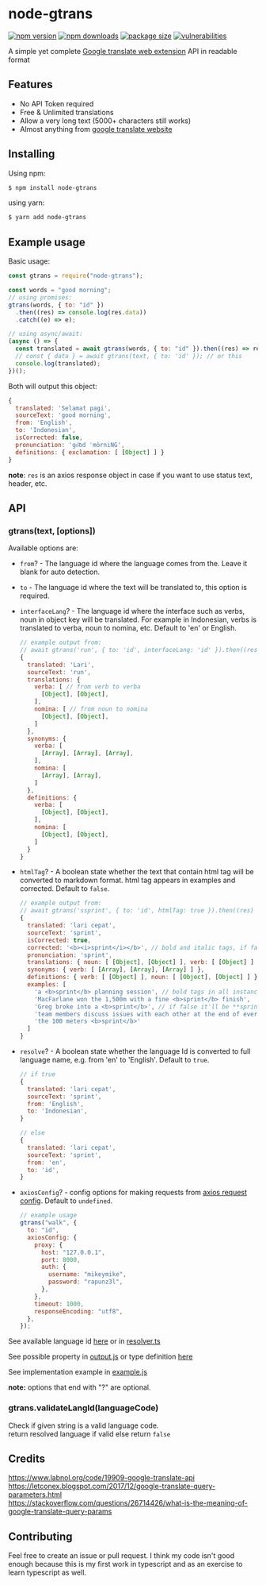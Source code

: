 # node-gtrans

[![npm version](https://img.shields.io/npm/v/node-gtrans)](https://www.npmjs.org/package/node-gtrans)
[![npm downloads](https://img.shields.io/npm/dt/node-gtrans)](https://npm-stat.com/charts.html?package=node-gtrans)
[![package size](https://img.shields.io/bundlephobia/min/node-gtrans)](https://bundlephobia.com/result?p=node-gtrans)
[![vulnerabilities](https://img.shields.io/snyk/vulnerabilities/npm/node-gtrans)](https://snyk.io/test/npm/node-gtrans)

A simple yet complete [Google translate web extension](https://chrome.google.com/webstore/detail/google-translate/aapbdbdomjkkjkaonfhkkikfgjllcleb) API in readable format

## Features

- No API Token required
- Free & Unlimited translations
- Allow a very long text (5000+ characters still works)
- Almost anything from [google translate website](https://translate.google.com/?sl=en&tl=id&text=run&op=translate)

## Installing

Using npm:

```bash
$ npm install node-gtrans
```

using yarn:

```bash
$ yarn add node-gtrans
```

## Example usage

Basic usage:

```js
const gtrans = require("node-gtrans");

const words = "good morning";
// using promises:
gtrans(words, { to: "id" })
  .then((res) => console.log(res.data))
  .catch((e) => e);

// using async/await:
(async () => {
  const translated = await gtrans(words, { to: "id" }).then((res) => res.data);
  // const { data } = await gtrans(text, { to: 'id' }); // or this
  console.log(translated);
})();
```

Both will output this object:

```js
{
  translated: 'Selamat pagi',
  sourceText: 'good morning',
  from: 'English',
  to: 'Indonesian',
  isCorrected: false,
  pronunciation: 'ɡo͝od ˈmôrniNG',
  definitions: { exclamation: [ [Object] ] }
}
```

**note**: `res` is an axios response object in case if you want to use status text, header, etc.

## API

### gtrans(text, [options])

Available options are:

- `from`? - The language id where the language comes from the. Leave it blank for auto detection.
- `to` - The language id where the text will be translated to, this option is required.
- `interfaceLang`? - The language id where the interface such as verbs, noun in object key will be translated. For example
  in Indonesian, verbs is translated to verba, noun to nomina, etc. Default to 'en' or English.

  ```js
  // example output from:
  // await gtrans('run', { to: 'id', interfaceLang: 'id' }).then((res) => res.data);
  {
    translated: 'Lari',
    sourceText: 'run',
    translations: {
      verba: [ // from verb to verba
        [Object], [Object],
      ],
      nomina: [ // from noun to nomina
        [Object], [Object],
      ]
    },
    synonyms: {
      verba: [
        [Array], [Array], [Array],
      ],
      nomina: [
        [Array], [Array],
      ]
    },
    definitions: {
      verba: [
        [Object], [Object],
      ],
      nomina: [
        [Object], [Object],
      ]
    }
  }
  ```

- `htmlTag`? - A boolean state whether the text that contain html tag will be converted to markdown format.
  html tag appears in examples and corrected. Default to `false`.

  ```js
  // example output from:
  // await gtrans('ssprint', { to: 'id', htmlTag: true }).then((res) => res.data);
  {
    translated: 'lari cepat',
    sourceText: 'sprint',
    isCorrected: true,
    corrected: '<b><i>sprint</i></b>', // bold and italic tags, if false it'll be ***sprint***
    pronunciation: 'sprint',
    translations: { noun: [ [Object], [Object] ], verb: [ [Object] ] },
    synonyms: { verb: [ [Array], [Array], [Array] ] },
    definitions: { verb: [ [Object] ], noun: [ [Object], [Object] ] },
    examples: [
      'a <b>sprint</b> planning session', // bold tags in all instances of examples list
      'MacFarlane won the 1,500m with a fine <b>sprint</b> finish',
      'Greg broke into a <b>sprint</b>', // if false it'll be **sprint**
      'team members discuss issues with each other at the end of every <b>sprint</b>',
      'the 100 meters <b>sprint</b>'
    ]
  }
  ```

- `resolve`? - A boolean state whether the language Id is converted to full language name, e.g. from 'en' to 'English'.
  Default to `true`.

  ```js
  // if true
  {
    translated: 'lari cepat',
    sourceText: 'sprint',
    from: 'English',
    to: 'Indonesian',
  }

  // else
  {
    translated: 'lari cepat',
    sourceText: 'sprint',
    from: 'en',
    to: 'id',
  }
  ```

- `axiosConfig`? - config options for making requests from [axios request config](https://github.com/axios/axios#request-config).
  Default to `undefined`.
  ```js
  // example usage
  gtrans("walk", {
    to: "id",
    axiosConfig: {
      proxy: {
        host: "127.0.0.1",
        port: 8000,
        auth: {
          username: "mikeymike",
          password: "rapunz3l",
        },
      },
      timeout: 1000,
      responseEncoding: "utf8",
    },
  });
  ```

See available language id [here](https://cloud.google.com/translate/docs/languages)
or in [resolver.ts](https://github.com/Cudiph/node-gtrans/blob/master/src/resolver.ts)

See possible property in [output.js](https://github.com/Cudiph/node-gtrans/blob/master/example/output.js)
or type definition [here](https://github.com/Cudiph/node-gtrans/blob/master/src/index.ts#L29)

See implementation example in [example.js](https://github.com/Cudiph/node-gtrans/blob/master/example/example.js)

**note:** options that end with "?" are optional.

### gtrans.validateLangId(languageCode)

Check if given string is a valid language code.  
return resolved language if valid else return `false`

## Credits

https://www.labnol.org/code/19909-google-translate-api  
https://letconex.blogspot.com/2017/12/google-translate-query-parameters.html  
https://stackoverflow.com/questions/26714426/what-is-the-meaning-of-google-translate-query-params

## Contributing

Feel free to create an issue or pull request. I think my code isn't good enough
because this is my first work in typescript and as an exercise to learn typescript as well.
